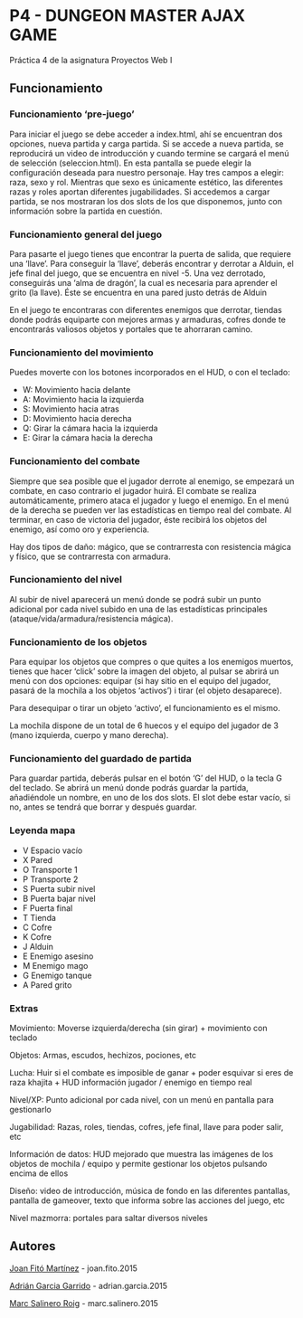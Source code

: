 # P4 - DUNGEON MASTER AJAX GAME

Práctica 4 de la asignatura Proyectos Web I

## Funcionamiento

### Funcionamiento ‘pre-juego’

Para iniciar el juego se debe acceder a index.html, ahí se encuentran dos opciones, nueva partida y carga partida.
Si se accede a nueva partida, se reproducirá un video de introducción y cuando termine se cargará el menú de selección (seleccion.html).
En esta pantalla se puede elegir la configuración deseada para nuestro personaje. Hay tres campos a elegir: raza, sexo y rol. Mientras que sexo es únicamente estético, las diferentes razas y roles aportan diferentes jugabilidades.
Si accedemos a cargar partida, se nos mostraran los dos slots de los que disponemos, junto con información sobre la partida en cuestión.

### Funcionamiento general del juego

Para pasarte el juego tienes que encontrar la puerta de salida, que requiere una ‘llave’. Para conseguir la ‘llave’, deberás encontrar y derrotar a Alduin, el jefe final del juego, que se encuentra en nivel -5.
Una vez derrotado, conseguirás una ‘alma de dragón’, la cual es necesaria para aprender el grito (la llave). Éste se encuentra en una pared justo detrás de Alduin

En el juego te encontraras con diferentes enemigos que derrotar, tiendas donde podrás equiparte con mejores armas y armaduras, cofres donde te encontrarás valiosos objetos y portales que te ahorraran camino.

### Funcionamiento del movimiento

Puedes moverte con los botones incorporados en el HUD, o con el teclado:
* W: Movimiento hacia delante
* A: Movimiento hacia la izquierda
* S: Movimiento hacia atras
* D: Movimiento hacia derecha
* Q: Girar la cámara hacia la izquierda
* E: Girar la cámara hacia la derecha

### Funcionamiento del combate

Siempre que sea posible  que el jugador derrote al enemigo, se empezará un combate, en caso contrario el jugador huirá.
El combate se realiza automáticamente, primero ataca el jugador y luego el enemigo. En el menú de la derecha se pueden ver las estadísticas en tiempo real del combate.
Al terminar, en caso de victoria del jugador, éste recibirá los objetos del enemigo, así como oro y experiencia.

Hay dos tipos de daño: mágico, que se contrarresta con resistencia mágica y físico, que se contrarresta con armadura.

### Funcionamiento del nivel

Al subir de nivel aparecerá un menú donde se podrá subir un punto adicional por cada nivel subido en una de las estadísticas principales (ataque/vida/armadura/resistencia mágica).

### Funcionamiento de los objetos

Para equipar los objetos que compres o que quites a los enemigos muertos, tienes que hacer ‘click’ sobre la imagen del objeto, al pulsar se abrirá un menú con dos opciones: equipar (si hay sitio en el equipo del jugador, pasará de la mochila a los objetos ‘activos’) i tirar (el objeto desaparece).

Para desequipar o tirar un objeto ‘activo’, el funcionamiento es el mismo.

La mochila dispone de un total de 6 huecos y el equipo del jugador de 3 (mano izquierda, cuerpo y mano derecha).

### Funcionamiento del guardado de partida

Para guardar partida, deberás pulsar en el botón ‘G’ del HUD, o la tecla G del teclado.
Se abrirá un menú donde podrás guardar la partida, añadiéndole un nombre, en uno de los dos slots.
El slot debe estar vacío, si no, antes se tendrá que borrar y después guardar.

### Leyenda mapa

* V  Espacio vacío
* X  Pared
* O  Transporte 1
* P  Transporte 2
* S  Puerta subir nivel
* B  Puerta bajar nivel
* F  Puerta final
* T  Tienda
* C  Cofre
* K  Cofre
* J  Alduin
* E  Enemigo asesino
* M  Enemigo mago
* G  Enemigo tanque
* A  Pared grito

### Extras

Movimiento: Moverse izquierda/derecha (sin girar) + movimiento con teclado

Objetos: Armas, escudos, hechizos, pociones, etc

Lucha: Huir si el combate es imposible de ganar + poder esquivar  si eres de raza khajita + HUD información jugador / enemigo en tiempo real

Nivel/XP: Punto adicional por cada nivel, con un menú en pantalla para gestionarlo

Jugabilidad: Razas, roles, tiendas, cofres, jefe final, llave para poder salir, etc

Información de datos: HUD mejorado que muestra las imágenes de los objetos de mochila / equipo y permite gestionar los objetos pulsando encima de ellos

Diseño: video de introducción, música de fondo en las diferentes pantallas, pantalla de gameover, texto que informa sobre las acciones del juego, etc

Nivel mazmorra: portales para saltar diversos niveles

## Autores
[Joan Fitó Martínez](https://github.com/joanfito) - joan.fito.2015

[Adrián Garcia Garrido](https://github.com/adrig-geek) - adrian.garcia.2015

[Marc Salinero Roig](https://github.com/SlamMark) - marc.salinero.2015
